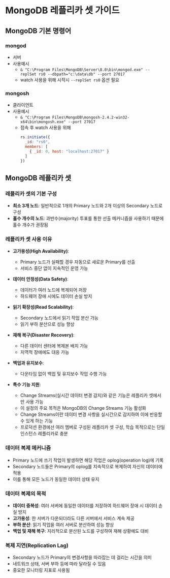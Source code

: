 # MongoDB 레플리카 셋 가이드

## MongoDB 기본 명령어

### mongod
- 서버
- 사용예시
  - `& "C:\Program Files\MongoDB\Server\8.0\bin\mongod.exe" --replSet rs0 --dbpath="c:\data\db" --port 27017`
  - watch 사용을 위해 시작시 `--replSet rs0` 옵션 필요

### mongosh
- 클라이언트
- 사용예시
  - `& "C:\Program Files\MongoDB\mongosh-2.4.2-win32-x64\bin\mongosh.exe" --port 27017`
  - 접속 후 watch 사용을 위해
    ```javascript
    rs.initiate({
      _id: "rs0",
      members: [
        { _id: 0, host: "localhost:27017" }
      ]
    })
    ```

## MongoDB 레플리카 셋

### 레플리카 셋의 기본 구성
- **최소 3개 노드**: 일반적으로 1개의 Primary 노드와 2개 이상의 Secondary 노드로 구성
- **홀수 개수의 노드**: 과반수(majority) 투표를 통한 선출 메커니즘을 사용하기 때문에 홀수 개수가 권장됨

### 레플리카 셋 사용 이유
- **고가용성(High Availability)**:
  - Primary 노드가 실패할 경우 자동으로 새로운 Primary를 선출
  - 서비스 중단 없이 지속적인 운영 가능

- **데이터 안정성(Data Safety)**:
  - 데이터가 여러 노드에 복제되어 저장
  - 하드웨어 장애 시에도 데이터 손실 방지

- **읽기 확장성(Read Scalability)**:
  - Secondary 노드에서 읽기 작업 분산 가능
  - 읽기 부하 분산으로 성능 향상

- **재해 복구(Disaster Recovery)**:
  - 다른 데이터 센터에 복제본 배치 가능
  - 지역적 장애에도 대응 가능

- **백업과 유지보수**:
  - 다운타임 없이 백업 및 유지보수 작업 수행 가능

- **특수 기능 지원**:
  - Change Streams(실시간 데이터 변경 감지)와 같은 기능은 레플리카 셋에서만 사용 가능
  - 이 설정의 주요 목적은 MongoDB의 Change Streams 기능 활성화
  - Change Streams이란 데이터 변경 사항을 실시간으로 감지하여 이에 반응할 수 있게 하는 기능
  - 프로덕션 환경에선 여러 멤버로 구성된 레플리카 셋 구성, 학습 목적으로는 단일 인스턴스 레플리카로 충분

### 데이터 복제 메커니즘
- Primary 노드에 쓰기 작업이 발생하면 해당 작업은 oplog(operation log)에 기록
- Secondary 노드들은 Primary의 oplog를 지속적으로 복제하여 자신의 데이터에 적용
- 이를 통해 모든 노드가 동일한 데이터 상태 유지

### 데이터 복제의 목적
- **데이터 중복성**: 여러 서버에 동일한 데이터를 저장하여 하드웨어 장애 시 데이터 손실 방지
- **고가용성**: 한 서버가 다운되더라도 다른 서버에서 서비스 계속 제공
- **부하 분산**: 읽기 작업을 여러 서버로 분산하여 성능 향상
- **백업 및 재해 복구**: 지리적으로 분산된 노드를 구성하여 재해 상황에도 대비

### 복제 지연(Replication Lag)
- Secondary 노드가 Primary의 변경사항을 따라잡는 데 걸리는 시간을 의미
- 네트워크 상태, 서버 부하 등에 따라 달라질 수 있음
- 중요한 모니터링 지표로 사용됨